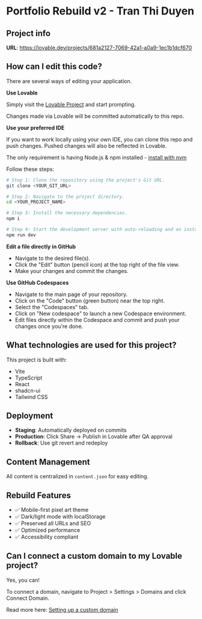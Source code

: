 # Portfolio Rebuild v2 - Tran Thi Duyen

## Project info

**URL**: https://lovable.dev/projects/681a2127-7069-42a1-a0a9-1ec1b1dcf670

## How can I edit this code?

There are several ways of editing your application.

**Use Lovable**

Simply visit the [Lovable Project](https://lovable.dev/projects/681a2127-7069-42a1-a0a9-1ec1b1dcf670) and start prompting.

Changes made via Lovable will be committed automatically to this repo.

**Use your preferred IDE**

If you want to work locally using your own IDE, you can clone this repo and push changes. Pushed changes will also be reflected in Lovable.

The only requirement is having Node.js & npm installed - [install with nvm](https://github.com/nvm-sh/nvm#installing-and-updating)

Follow these steps:

```sh
# Step 1: Clone the repository using the project's Git URL.
git clone <YOUR_GIT_URL>

# Step 2: Navigate to the project directory.
cd <YOUR_PROJECT_NAME>

# Step 3: Install the necessary dependencies.
npm i

# Step 4: Start the development server with auto-reloading and an instant preview.
npm run dev
```

**Edit a file directly in GitHub**

- Navigate to the desired file(s).
- Click the "Edit" button (pencil icon) at the top right of the file view.
- Make your changes and commit the changes.

**Use GitHub Codespaces**

- Navigate to the main page of your repository.
- Click on the "Code" button (green button) near the top right.
- Select the "Codespaces" tab.
- Click on "New codespace" to launch a new Codespace environment.
- Edit files directly within the Codespace and commit and push your changes once you're done.

## What technologies are used for this project?

This project is built with:

- Vite
- TypeScript
- React
- shadcn-ui
- Tailwind CSS

## Deployment

- **Staging**: Automatically deployed on commits
- **Production**: Click Share -> Publish in Lovable after QA approval
- **Rollback**: Use git revert and redeploy

## Content Management
All content is centralized in `content.json` for easy editing.

## Rebuild Features
- ✅ Mobile-first pixel art theme
- ✅ Dark/light mode with localStorage
- ✅ Preserved all URLs and SEO
- ✅ Optimized performance
- ✅ Accessibility compliant

## Can I connect a custom domain to my Lovable project?

Yes, you can!

To connect a domain, navigate to Project > Settings > Domains and click Connect Domain.

Read more here: [Setting up a custom domain](https://docs.lovable.dev/tips-tricks/custom-domain#step-by-step-guide)
